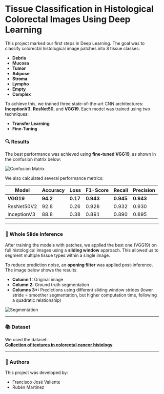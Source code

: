 # Tissue Classification in Histological Colorectal Images Using Deep Learning

This project marked our first steps in Deep Learning. The goal was to classify colorectal histological image patches into 8 tissue classes:

- **Debris**
- **Mucosa**
- **Tumor**
- **Adipose**
- **Stroma**
- **Lympho**
- **Empty**
- **Complex**

To achieve this, we trained three state-of-the-art CNN architectures: **InceptionV3**, **ResNet50**, and **VGG19**. Each model was trained using two techniques:

- **Transfer Learning**
- **Fine-Tuning**

### 🔍 Results

The best performance was achieved using **fine-tuned VGG19**, as shown in the confusion matrix below:

![Confusion Matrix](https://github.com/user-attachments/assets/480df9eb-d612-4628-bb1f-cef05ab973c4)

We also calculated several performance metrics:

| Model       | Accuracy | Loss  | F1-Score | Recall | Precision |
|-------------|----------|-------|----------|--------|-----------|
| **VGG19**   | **94.2** | **0.17** | **0.943** | **0.945** | **0.943** |
| ResNet50V2  | 92.8     | 0.26  | 0.928    | 0.932  | 0.930     |
| InceptionV3 | 88.8     | 0.38  | 0.891    | 0.890  | 0.895     |

---

### 🧠 Whole Slide Inference

After training the models with patches, we applied the best one (VGG19) on full histological images using a **sliding window** approach. This allowed us to segment multiple tissue types within a single image.

To reduce prediction noise, an **opening filter** was applied post-inference. The image below shows the results:

- **Column 1:** Original image  
- **Column 2:** Ground truth segmentation  
- **Columns 3+:** Predictions using different sliding window strides (lower stride = smoother segmentation, but higher computation time, following a quadratic relationship)

![Segmentation](https://github.com/user-attachments/assets/e940659e-973c-4daa-bca9-f6f84fdd497c)

---

### 📚 Dataset

We used the dataset:  
**[Collection of textures in colorectal cancer histology](https://zenodo.org/records/53169#.XGZemKwzbmG)**

---

### 👥 Authors

This project was developed by:

- Francisco José Valiente  
- Rubén Martínez

